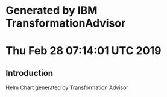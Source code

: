 # Generated by IBM TransformationAdvisor
# Thu Feb 28 07:14:01 UTC 2019
## Introduction

Helm Chart generated by Transformation Advisor
